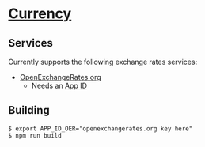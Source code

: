 [Currency][site]
================

## Services

Currently supports the following exchange rates services:

* [OpenExchangeRates.org](https://openexchangerates.org/)
    - Needs an [App ID](https://openexchangerates.org/signup)

## Building

```
$ export APP_ID_OER="openexchangerates.org key here"
$ npm run build
```

[site]: https://skeoh.com/currency/

